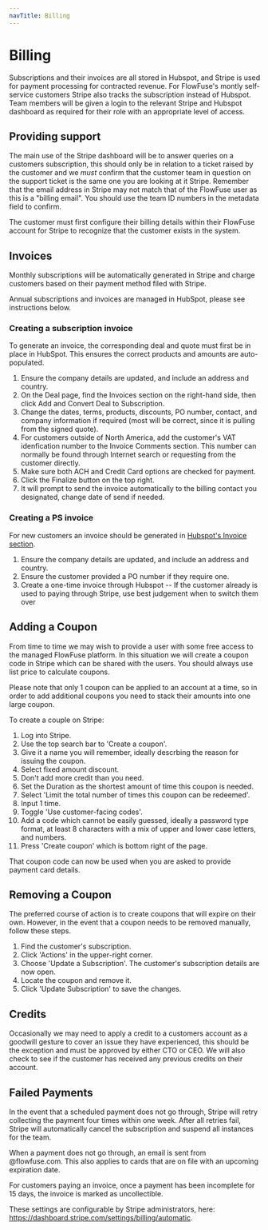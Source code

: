 ```yaml
---
navTitle: Billing
---
```


# Billing

Subscriptions and their invoices are all stored in Hubspot, and Stripe is used for payment processing for contracted
revenue. For FlowFuse's montly self-service customers Stripe also tracks the subscription instead of Hubspot.
Team members will be given a login to the relevant Stripe and Hubspot dashboard as required for
their role with an appropriate level of access.

## Providing support

The main use of the Stripe dashboard will be to answer queries on a customers subscription, this should only be in relation to a ticket raised by the customer and we *must* confirm that the customer team in question on the support ticket is the same one you are looking at it Stripe. Remember that the email address in Stripe may not match that of the FlowFuse user as this is a "billing email". You should use the team ID numbers in the metadata field to confirm.

The customer must first configure their billing details within their FlowFuse account for Stripe to recognize that the customer exists in the system.

## Invoices

Monthly subscriptions will be automatically generated in Stripe 
and charge customers based on their payment method filed with Stripe.

Annual subscriptions and invoices are managed in HubSpot, please see instructions below.

### Creating a subscription invoice

To generate an invoice, the corresponding deal and quote must first be in place in HubSpot. This ensures the correct products and amounts are auto-populated.

1. Ensure the company details are updated, and include an address and country.
1. On the Deal page, find the Invoices section on the right-hand side, then click Add and Convert Deal to Subscription.
2. Change the dates, terms, products, discounts, PO number, contact, and company information if required (most will be correct, since it is pulling from the signed quote).
3. For customers outside of North America, add the customer's VAT idenfication number to the Invoice Comments section. This number can normally be found through Internet search or requesting from the customer directly. 
4. Make sure both ACH and Credit Card options are checked for payment.
5. Click the Finalize button on the top right.
6. It will prompt to send the invoice automatically to the billing contact you designated, change date of send if needed.

### Creating a PS invoice

For new customers an invoice should be generated in [Hubspot's Invoice section](https://app-eu1.hubspot.com/contacts/26586079/objects/0-53/views/all/list).

1. Ensure the company details are updated, and include an address and country.
2. Ensure the customer provided a PO number if they require one.
3. Create a one-time invoice through Hubspot -- If the customer already is used to paying through Stripe, use best judgement when to switch them over

## Adding a Coupon

From time to time we may wish to provide a user with some free access to 
the managed FlowFuse platform. In this situation we will create a coupon code
in Stripe which can be shared with the users. You should always use list price to calculate coupons.

Please note that only 1 coupon can be applied to an account at a time, so in order to add additional coupons you need to stack their amounts into one large coupon.

To create a couple on Stripe:

1. Log into Stripe.
2. Use the top search bar to 'Create a coupon'. 
3. Give it a name you will remember, ideally descrbing the reason for issuing the coupon.
4. Select fixed amount discount.
5. Don't add more credit than you need.
6. Set the Duration as the shortest amount of time this coupon is needed.
7. Select 'Limit the total number of times this coupon can be redeemed'.
8. Input 1 time.
9. Toggle 'Use customer-facing codes'.
10. Add a code which cannot be easily guessed, ideally a password type format, at least 8 characters with a mix of upper and lower case letters, and numbers.
11. Press 'Create coupon' which is bottom right of the page.

That coupon code can now be used when you are asked to provide payment card details.

## Removing a Coupon

The preferred course of action is to create coupons that will expire on their own. However, in the event that a coupon needs to be removed manually, follow these steps.

1. Find the customer's subscription.
2. Click 'Actions' in the upper-right corner.
3. Choose 'Update a Subscription'. The customer's subscription details are now open.
4. Locate the coupon and remove it.
5. Click 'Update Subscription' to save the changes.

## Credits

Occasionally we may need to apply a credit to a customers account as a goodwill gesture to cover an issue they have experienced, this should be the exception and must be approved by either CTO or CEO. We will also check to see if the customer has received any previous credits on their account.

## Failed Payments

In the event that a scheduled payment does not go through, Stripe will retry collecting the payment four times within one week. After all retries fail, Stripe will automatically cancel the subscription and suspend all instances for the team. 

When a payment does not go through, an email is sent from @flowfuse.com. This also applies to cards that are on file with an upcoming expiration date.

For customers paying an invoice, once a payment has been incomplete for 15 days, the invoice is marked as uncollectible.

These settings are configurable by Stripe administrators, here: https://dashboard.stripe.com/settings/billing/automatic.
